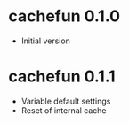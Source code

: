 # cachefun 0.1.0

* Initial version

# cachefun 0.1.1

* Variable default settings
* Reset of internal cache 

